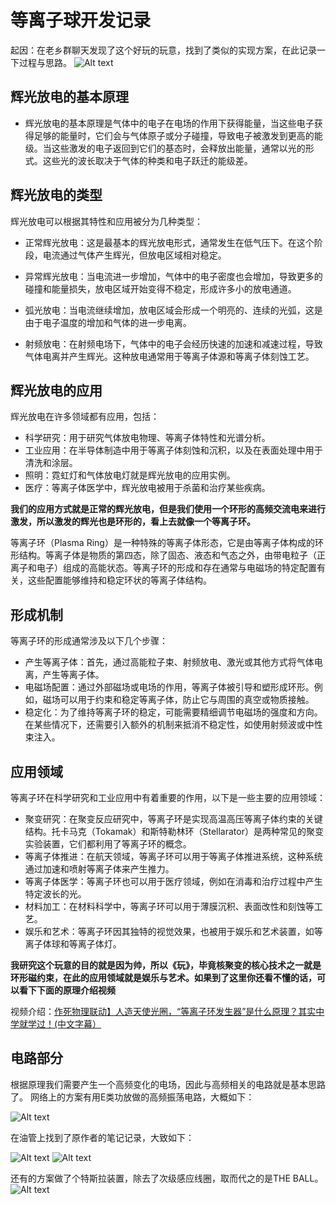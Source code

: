 # 等离子球开发记录

起因：在老乡群聊天发现了这个好玩的玩意，找到了类似的实现方案，在此记录一下过程与思路。
![Alt text](pic/cover-1.jpg)

## 辉光放电的基本原理

- 辉光放电的基本原理是气体中的电子在电场的作用下获得能量，当这些电子获得足够的能量时，它们会与气体原子或分子碰撞，导致电子被激发到更高的能级。当这些激发的电子返回到它们的基态时，会释放出能量，通常以光的形式。这些光的波长取决于气体的种类和电子跃迁的能级差。

## 辉光放电的类型

辉光放电可以根据其特性和应用被分为几种类型：

- 正常辉光放电：这是最基本的辉光放电形式，通常发生在低气压下。在这个阶段，电流通过气体产生辉光，但放电区域相对稳定。

- 异常辉光放电：当电流进一步增加，气体中的电子密度也会增加，导致更多的碰撞和能量损失，放电区域开始变得不稳定，形成许多小的放电通道。

- 弧光放电：当电流继续增加，放电区域会形成一个明亮的、连续的光弧，这是由于电子温度的增加和气体的进一步电离。

- 射频放电：在射频电场下，气体中的电子会经历快速的加速和减速过程，导致气体电离并产生辉光。这种放电通常用于等离子体源和等离子体刻蚀工艺。

## 辉光放电的应用

辉光放电在许多领域都有应用，包括：

- 科学研究：用于研究气体放电物理、等离子体特性和光谱分析。
- 工业应用：在半导体制造中用于等离子体刻蚀和沉积，以及在表面处理中用于清洗和涂层。
- 照明：霓虹灯和气体放电灯就是辉光放电的应用实例。
- 医疗：等离子体医学中，辉光放电被用于杀菌和治疗某些疾病。

**我们的应用方式就是正常的辉光放电，但是我们使用一个环形的高频交流电来进行激发，所以激发的辉光也是环形的，看上去就像一个等离子环。**

等离子环（Plasma Ring）是一种特殊的等离子体形态，它是由等离子体构成的环形结构。等离子体是物质的第四态，除了固态、液态和气态之外，由带电粒子（正离子和电子）组成的高能状态。等离子环的形成和存在通常与电磁场的特定配置有关，这些配置能够维持和稳定环状的等离子体结构。

## 形成机制

等离子环的形成通常涉及以下几个步骤：

- 产生等离子体：首先，通过高能粒子束、射频放电、激光或其他方式将气体电离，产生等离子体。
- 电磁场配置：通过外部磁场或电场的作用，等离子体被引导和塑形成环形。例如，磁场可以用于约束和稳定等离子体，防止它与周围的真空或物质接触。
- 稳定化：为了维持等离子环的稳定，可能需要精细调节电磁场的强度和方向。在某些情况下，还需要引入额外的机制来抵消不稳定性，如使用射频波或中性束注入。

## 应用领域

等离子环在科学研究和工业应用中有着重要的作用，以下是一些主要的应用领域：

- 聚变研究：在聚变反应研究中，等离子环是实现高温高压等离子体约束的关键结构。托卡马克（Tokamak）和斯特勒林环（Stellarator）是两种常见的聚变实验装置，它们都利用了等离子环的概念。
- 等离子体推进：在航天领域，等离子环可以用于等离子体推进系统，这种系统通过加速和喷射等离子体来产生推力。
- 等离子体医学：等离子环也可以用于医疗领域，例如在消毒和治疗过程中产生特定波长的光。
- 材料加工：在材料科学中，等离子环可以用于薄膜沉积、表面改性和刻蚀等工艺。
- 娱乐和艺术：等离子环因其独特的视觉效果，也被用于娱乐和艺术装置，如等离子体球和等离子体灯。

**我研究这个玩意的目的就是因为帅，所以《玩》，毕竟核聚变的核心技术之一就是环形磁约束，在此的应用领域就是娱乐与艺术。如果到了这里你还看不懂的话，可以看下下面的原理介绍视频**

视频介绍：[作死物理联动】人造天使光圈，“等离子环发生器”是什么原理？其实中学就学过！(中文字幕）](https://www.bilibili.com/video/BV1Cw4m1f7oA/)

## 电路部分

根据原理我们需要产生一个高频变化的电场，因此与高频相关的电路就是基本思路了。
网络上的方案有用E类功放做的高频振荡电路，大概如下：

![Alt text](pic/61dd181898df9f6ff927fba2795a3a20.png)

在油管上找到了原作者的笔记记录，大致如下：

![Alt text](pic/image.png)
![Alt text](pic/image2.png)

还有的方案做了个特斯拉装置，除去了次级感应线圈，取而代之的是THE BALL。
![Alt text](pic/image3.png)
